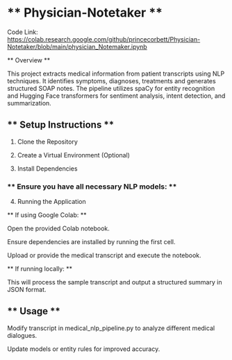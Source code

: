 # ** Physician-Notetaker **

Code Link: https://colab.research.google.com/github/princecorbett/Physician-Notetaker/blob/main/physician_Notemaker.ipynb

** Overview **

This project extracts medical information from patient transcripts using NLP techniques. It identifies symptoms, diagnoses, treatments and generates structured SOAP notes. The pipeline utilizes spaCy for entity recognition and Hugging Face transformers for sentiment analysis, intent detection, and summarization.

## ** Setup Instructions **

1. Clone the Repository

2. Create a Virtual Environment (Optional)

3. Install Dependencies

### ** Ensure you have all necessary NLP models: **

4. Running the Application

** If using Google Colab: **

Open the provided Colab notebook.

Ensure dependencies are installed by running the first cell.

Upload or provide the medical transcript and execute the notebook.

** If running locally: **

This will process the sample transcript and output a structured summary in JSON format.

## ** Usage **

Modify transcript in medical_nlp_pipeline.py to analyze different medical dialogues.

Update models or entity rules for improved accuracy.
